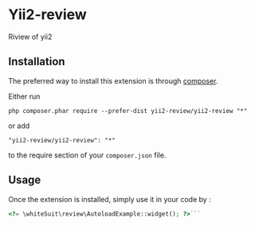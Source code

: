Yii2-review
===========
Riview of yii2

Installation
------------

The preferred way to install this extension is through [composer](http://getcomposer.org/download/).

Either run

```
php composer.phar require --prefer-dist yii2-review/yii2-review "*"
```

or add

```
"yii2-review/yii2-review": "*"
```

to the require section of your `composer.json` file.


Usage
-----

Once the extension is installed, simply use it in your code by  :

```php
<?= \whiteSuit\review\AutoloadExample::widget(); ?>```